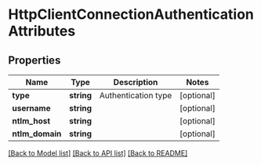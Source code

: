 # HttpClientConnectionAuthenticationAttributes

## Properties
Name | Type | Description | Notes
------------ | ------------- | ------------- | -------------
**type** | **string** | Authentication type | [optional] 
**username** | **string** |  | [optional] 
**ntlm_host** | **string** |  | [optional] 
**ntlm_domain** | **string** |  | [optional] 

[[Back to Model list]](../README.md#documentation-for-models) [[Back to API list]](../README.md#documentation-for-api-endpoints) [[Back to README]](../README.md)


